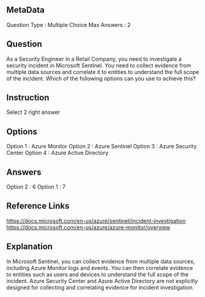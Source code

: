 ## MetaData
Question Type : Multiple Choice
Max Answers : 2

## Question
As a Security Engineer in a Retail Company, you need to investigate a security incident in Microsoft Sentinel. You need to collect evidence from multiple data sources and correlate it to entities to understand the full scope of the incident. Which of the following options can you use to achieve this?

## Instruction
Select 2 right answer

## Options
Option 1 : Azure Monitor
Option 2 : Azure Sentinel
Option 3 : Azure Security Center
Option 4 : Azure Active Directory

## Answers
Option 2 : 6
Option 1 : 7

## Reference Links
https://docs.microsoft.com/en-us/azure/sentinel/incident-investigation <br> https://docs.microsoft.com/en-us/azure/azure-monitor/overview 

## Explanation
In Microsoft Sentinel, you can collect evidence from multiple data sources, including Azure Monitor logs and events. You can then correlate evidence to entities such as users and devices to understand the full scope of the incident. Azure Security Center and Azure Active Directory are not explicitly designed for collecting and correlating evidence for incident investigation.